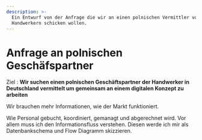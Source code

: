 ```yaml
---
description: >-
  Ein Entwurf von der Anfrage die wir an einen polnischen Vermittler von
  Handwerkern schicken wollen.
---
```


# Anfrage an polnischen Geschäfspartner

Ziel : **Wir suchen einen polnischen Geschäftspartner der Handwerker in Deutschland vermittelt um gemeinsam an einem digitalen Konzept zu arbeiten**&#x20;

Wir brauchen mehr Informationen, wie der Markt funktioniert.&#x20;

Wie Personal gebucht, koordiniert, gemanagt und abgerechnet wird. Vor allem muss ich den Informationsfluss verstehen. Diesen werde ich mir als Datenbankschema und Flow Diagramm skizzieren.





&#x20;
